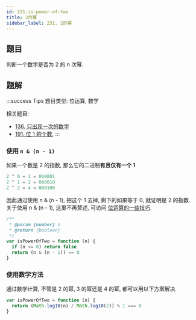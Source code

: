```yaml
---
id: 231-is-power-of-two
title: 2的幂
sidebar_label: 231. 2的幂
---
```


## 题目

判断一个数字是否为 2 的 n 次幂.

## 题解

:::success Tips
题目类型: 位运算, 数学

相关题目:

- [136. 只出现一次的数字](/leetcode/easy/136-single-number)
- [191. 位 1 的个数](/leetcode/easy/191-hamming-weight),
:::

### 使用 `n & (n - 1)`

如果一个数是 2 的指数, 那么它的二进制**有且仅有一个 1**.

```js
2 ^ 0 = 1 = 0b0001
2 ^ 1 = 2 = 0b0010
2 ^ 2 = 4 = 0b0100
```

因此通过使用 n & (n - 1), 把这个 1 去掉, 剩下的如果等于 0, 就证明是 2 的指数. 关于使用 n & (n - 1), 这里不再赘述, 可访问 [位运算的一些技巧](/algorithm-design/bit-manipulation#n--n---1).

```js
/**
 * @param {number} n
 * @return {boolean}
 */
var isPowerOfTwo = function (n) {
  if (n <= 0) return false
  return (n & (n - 1)) == 0
}
```

### 使用数学方法

通过数学计算, 不管是 2 的幂, 3 的幂还是 4 的幂, 都可以用以下方案解决.

```js
var isPowerOfTwo = function (n) {
  return (Math.log10(n) / Math.log10(2)) % 1 === 0
}
```

